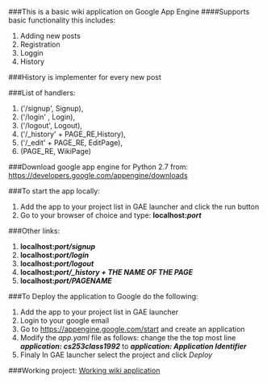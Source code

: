 ###This is a basic wiki application on Google App Engine
####Supports basic functionality this includes:
1. Adding new posts
2. Registration
3. Loggin
4. History

###History is implementer for every new post


###List of handlers:
1. ('/signup', Signup),
2. ('/login' , Login),
3. ('/logout', Logout),
4. ('/_history' + PAGE_RE,History),
5. ('/_edit' + PAGE_RE, EditPage),                           
6. (PAGE_RE, WikiPage)



###Download google app engine for Python 2.7 from:
https://developers.google.com/appengine/downloads

###To start the app locally:
1. Add the app to your project list in GAE launcher and click the run button
2. Go to your browser of choice and type: **localhost:*port***

###Other links:
1. **localhost:*port/signup***
2. **localhost:*port/login***
3. **localhost:*port/logout***
4. **localhost:*port/_history + THE NAME OF THE PAGE***
5. **localhost:*port/PAGENAME***


###To Deploy the application to Google do the following:
1. Add the app to your project list in GAE launcher
2. Login to your google email
3. Go to https://appengine.google.com/start and create an application
4. Modify the *app.yaml* file as follows:
	change the the top most line ***application: cs253class1992***
	to ***application: Application Identifier***
5. Finaly In GAE launcher select the project and click *Deploy*


###Working project:
[Working wiki application](http://cs253class1992.appspot.com)
